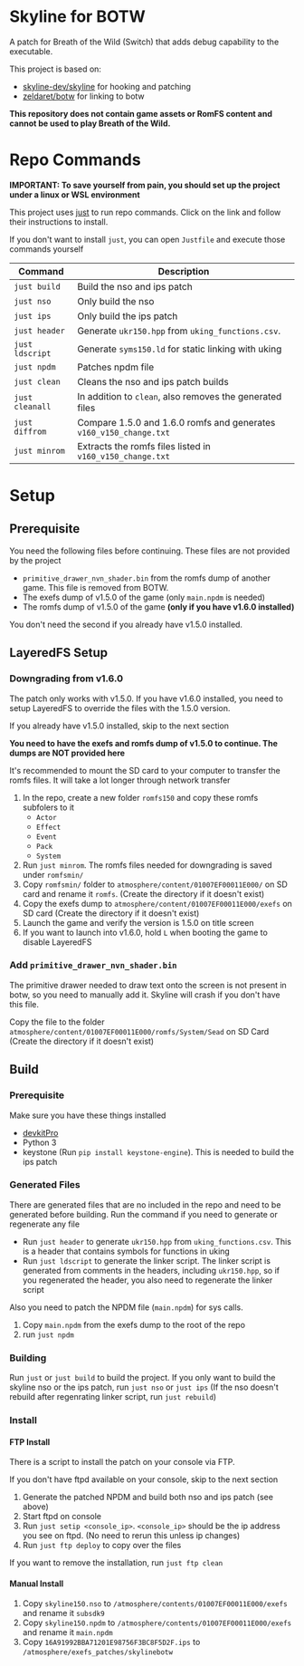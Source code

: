 # Skyline for BOTW
A patch for Breath of the Wild (Switch) that adds debug capability to the executable. 

This project is based on:
 - [skyline-dev/skyline](https://github.com/skyline-dev/skyline) for hooking and patching
 - [zeldaret/botw](https://github.com/zeldaret/botw) for linking to botw

**This repository does not contain game assets or RomFS content and cannot be used to play Breath of the Wild.**

# Repo Commands

**IMPORTANT: To save yourself from pain, you should set up the project under a linux or WSL environment**

This project uses [just](https://github.com/casey/just) to run repo commands. Click on the link and follow their instructions to install.

If you don't want to install `just`, you can open `Justfile` and execute those commands yourself

|Command|Description|
|-|-|
|`just build`|Build the nso and ips patch|
|`just nso`|Only build the nso|
|`just ips`|Only build the ips patch|
|`just header`|Generate `ukr150.hpp` from `uking_functions.csv`. |
|`just ldscript`|Generate `syms150.ld` for static linking with uking|
|`just npdm`|Patches npdm file|
|`just clean`|Cleans the nso and ips patch builds|
|`just cleanall`|In addition to `clean`, also removes the generated files|
|`just diffrom`|Compare 1.5.0 and 1.6.0 romfs and generates `v160_v150_change.txt`|
|`just minrom`|Extracts the romfs files listed in `v160_v150_change.txt`|

# Setup
## Prerequisite

You need the following files before continuing. These files are not provided by the project
- `primitive_drawer_nvn_shader.bin` from the romfs dump of another game. This file is removed from BOTW.
- The exefs dump of v1.5.0 of the game (only `main.npdm` is needed)
- The romfs dump of v1.5.0 of the game **(only if you have v1.6.0 installed)**

You don't need the second if you already have v1.5.0 installed.
## LayeredFS Setup

### Downgrading from v1.6.0
The patch only works with v1.5.0. If you have v1.6.0 installed, you need to setup LayeredFS to override the files with the 1.5.0 version.

If you already have v1.5.0 installed, skip to the next section

**You need to have the exefs and romfs dump of v1.5.0 to continue. The dumps are NOT provided here**

It's recommended to mount the SD card to your computer to transfer the romfs files. It will take a lot longer through network transfer
1. In the repo, create a new folder `romfs150` and copy these romfs subfolers to it
   - `Actor`
   - `Effect`
   - `Event`
   - `Pack`
   - `System`
2. Run `just minrom`. The romfs files needed for downgrading is saved under `romfsmin/`
3. Copy `romfsmin/` folder to `atmosphere/content/01007EF00011E000/` on SD card and rename it `romfs`. (Create the directory if it doesn't exist)
4. Copy the exefs dump to `atmosphere/content/01007EF00011E000/exefs` on SD card (Create the directory if it doesn't exist)
5. Launch the game and verify the version is 1.5.0 on title screen
6. If you want to launch into v1.6.0, hold `L` when booting the game to disable LayeredFS

### Add `primitive_drawer_nvn_shader.bin`
The primitive drawer needed to draw text onto the screen is not present in botw, so you need to manually add it. Skyline will crash if you don't have this file.

Copy the file to the folder `atmosphere/content/01007EF00011E000/romfs/System/Sead` on SD Card (Create the directory if it doesn't exist)

## Build
### Prerequisite
Make sure you have these things installed
 - [devkitPro](https://devkitpro.org/wiki/Getting_Started)
 - Python 3
 - keystone (Run `pip install keystone-engine`). This is needed to build the ips patch

### Generated Files
There are generated files that are no included in the repo and need to be generated before building. Run the command if you need to generate or regenerate any file
- Run `just header` to generate `ukr150.hpp` from `uking_functions.csv`. This is a header that contains symbols for functions in uking
- Run `just ldscript` to generate the linker script. The linker script is generated from comments in the headers, including `ukr150.hpp`, so if you regenerated the header, you also need to regenerate the linker script

Also you need to patch the NPDM file (`main.npdm`) for sys calls.
1. Copy `main.npdm` from the exefs dump to the root of the repo
2. run `just npdm`

### Building
Run `just` or `just build` to build the project. If you only want to build the skyline nso or the ips patch, run `just nso` or `just ips`
(If the nso doesn't rebuild after regenrating linker script, run `just rebuild`)

### Install
#### FTP Install
There is a script to install the patch on your console via FTP.

If you don't have ftpd available on your console, skip to the next section
1. Generate the patched NPDM and build both nso and ips patch (see above)
2. Start ftpd on console
3. Run `just setip <console_ip>`. `<console_ip>` should be the ip address you see on ftpd. (No need to rerun this unless ip changes)
4. Run `just ftp deploy` to copy over the files 

If you want to remove the installation, run `just ftp clean`

#### Manual Install

1. Copy `skyline150.nso` to `/atmosphere/contents/01007EF00011E000/exefs` and rename it `subsdk9`
2. Copy `skyline150.npdm` to `/atmosphere/contents/01007EF00011E000/exefs` and rename it `main.npdm`
3. Copy `16A91992BBA71201E98756F3BC8F5D2F.ips` to `/atmosphere/exefs_patches/skylinebotw`



